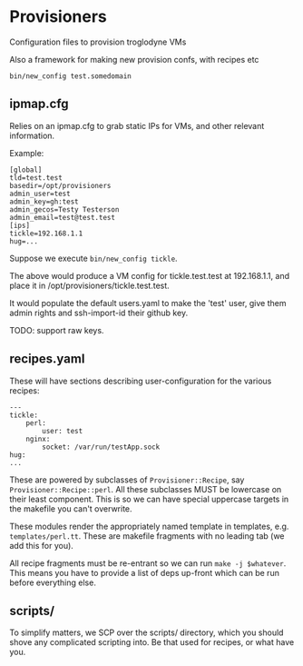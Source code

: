 # Provisioners

Configuration files to provision troglodyne VMs

Also a framework for making new provision confs, with recipes etc

```
bin/new_config test.somedomain
```

## ipmap.cfg

Relies on an ipmap.cfg to grab static IPs for VMs, and other relevant information.

Example:

```
[global]
tld=test.test
basedir=/opt/provisioners
admin_user=test
admin_key=gh:test
admin_gecos=Testy Testerson
admin_email=test@test.test
[ips]
tickle=192.168.1.1
hug=...
```

Suppose we execute `bin/new_config tickle`.

The above would produce a VM config for tickle.test.test at 192.168.1.1, and place it in /opt/provisioners/tickle.test.test.

It would populate the default users.yaml to make the 'test' user, give them admin rights and ssh-import-id their github key.

TODO: support raw keys.

## recipes.yaml

These will have sections describing user-configuration for the various recipes:

```
---
tickle:
    perl:
        user: test
    nginx:
        socket: /var/run/testApp.sock
hug:
...
```

These are powered by subclasses of `Provisioner::Recipe`, say `Provisioner::Recipe::perl`.
All these subclasses MUST be lowercase on their least component.
This is so we can have special uppercase targets in the makefile you can't overwrite.

These modules render the appropriately named template in templates, e.g. `templates/perl.tt`.
These are makefile fragments with no leading tab (we add this for you).

All recipe fragments must be re-entrant so we can run `make -j $whatever`.
This means you have to provide a list of deps up-front which can be run before everything else.

## scripts/

To simplify matters, we SCP over the scripts/ directory, which you should shove any complicated scripting into.
Be that used for recipes, or what have you.
